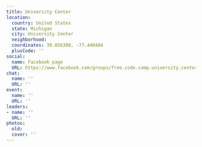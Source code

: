 ```yaml
---
title: University Center
location:
  country: United States
  state: Michigan
  city: University Center
  neighborhood: 
  coordinates: 39.056308, -77.440484
  plusCode: ''
social:
  name: Facebook page
  URL: https://www.facebook.com/groups/free.code.camp.university.center
chat:
  name: ''
  URL: ''
event:
  name: ''
  URL: ''
leaders:
- name: ''
  URL: ''
photos:
  old: 
  cover: ''
---
```

